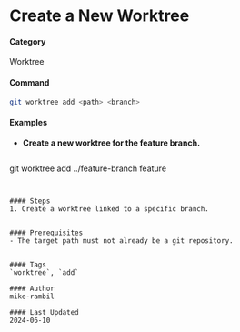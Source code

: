 # Create a New Worktree


#### Category
Worktree

#### Command
```sh
git worktree add <path> <branch>
```

#### Examples
- **Create a new worktree for the feature branch.**

  ```sh
git worktree add ../feature-branch feature
```


#### Steps
1. Create a worktree linked to a specific branch.


#### Prerequisites
- The target path must not already be a git repository.


#### Tags
`worktree`, `add`

#### Author
mike-rambil

#### Last Updated
2024-06-10

